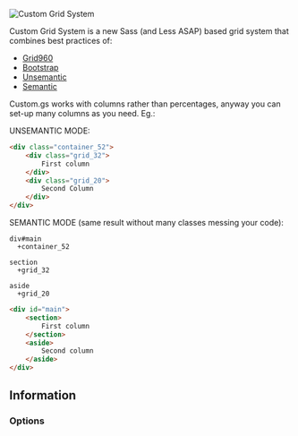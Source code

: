 ![Custom Grid System](https://raw.github.com/luizgamabh/custom.gs/master/assets/img/logo.png)

Custom Grid System is a new Sass (and Less ASAP) based grid system that combines best practices of:

* [Grid960](http://960.gs)
* [Bootstrap](http://getbootstrap.com)
* [Unsemantic](http://unsemantic.com)
* [Semantic](http://semantic.gs)

Custom.gs works with columns rather than percentages, anyway you can set-up many columns as you need. Eg.:

UNSEMANTIC MODE:


```html
<div class="container_52">
    <div class="grid_32">
        First column
    </div>
    <div class="grid_20">
        Second Column
    </div>
</div>
```

SEMANTIC MODE (same result without many classes messing your code):

    div#main
      +container_52

    section
      +grid_32

    aside
      +grid_20

```html
<div id="main">
    <section>
        First column
    </section>
    <aside>
        Second column
    </aside>
</div>
```

## Information

### Options
